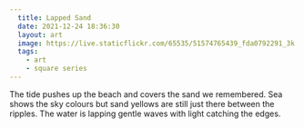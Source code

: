 ```yaml
---
  title: Lapped Sand
  date: 2021-12-24 18:36:30
  layout: art
  image: https://live.staticflickr.com/65535/51574765439_fda0792291_3k.jpg
  tags:
    - art
    - square series
---
```

The tide pushes up the beach and covers the sand we remembered. Sea shows the sky colours but sand yellows are still just there between the ripples. The water is lapping gentle waves with light catching the edges.
